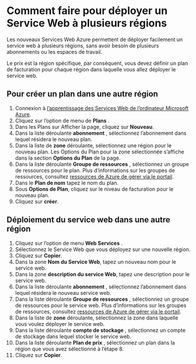 <properties
    pageTitle="Comment faire pour déployer un Service Web à plusieurs régions | Microsoft Azure"
    description="Étapes pour déployer les régions (copie), un Service Web à l’autre."
    services="machine-learning"
    documentationCenter=""
    authors="vDonGlover"
    manager="raymondl"
    editor="cgronlun"/>

<tags
    ms.service="machine-learning"
    ms.workload="data-services"
    ms.tgt_pltfrm="na"
    ms.devlang="na"
    ms.topic="article"
    ms.date="10/05/2016"
    ms.author="v-donglo"/>

# <a name="how-to-deploy-a-web-service-to-multiple-regions"></a>Comment faire pour déployer un Service Web à plusieurs régions

Les nouveaux Services Web Azure permettent de déployer facilement un service web à plusieurs régions, sans avoir besoin de plusieurs abonnements ou les espaces de travail. 

Le prix est la région spécifique, par conséquent, vous devez définir un plan de facturation pour chaque région dans laquelle vous allez déployer le service web.

## <a name="to-create-a-plan-in-another-region"></a>Pour créer un plan dans une autre région

1. Connexion à [l’apprentissage des Services Web de l’ordinateur Microsoft Azure](https://services.azureml.net/).
2. Cliquez sur l’option de menu de **Plans** .
3. Dans les Plans sur Afficher la page, cliquez sur **Nouveau**.
4. Dans la liste déroulante **abonnement** , sélectionnez l’abonnement dans lequel résidera le nouveau plan.
5. Dans la liste de **zone** déroulante, sélectionnez une région pour le nouveau plan. Les Options du Plan pour la zone sélectionnée s’affiche dans la section **Options du Plan** de la page.
6. Dans la liste déroulante **Groupe de ressources** , sélectionnez un groupe de ressources pour le plan. Plus d’informations sur les groupes de ressources, consultez [ressources de Azure de gérer via le portail](../azure-portal/resource-group-portal.md).
7. Dans le **Plan de nom** tapez le nom du plan.
8. Sous **Options de Plan**, cliquez sur le niveau de facturation pour le nouveau plan.
9. Cliquez sur **créer**.


## <a name="deploying-the-web-service-to-another-region"></a>Déploiement du service web dans une autre région

1. Cliquez sur l’option de menu **Web Services** .
2. Sélectionnez le Service Web que vous déployez sur une nouvelle région.
3. Cliquez sur **Copier**.
4. Dans la zone **Nom du Service Web**, tapez un nouveau nom pour le service web.
5. Dans la zone **description du service Web**, tapez une description pour le service web.
6. Dans la liste déroulante **abonnement** , sélectionnez l’abonnement dans lequel résidera le nouveau service web.
7. Dans la liste déroulante **Groupe de ressources** , sélectionnez un groupe de ressources pour le service web. Plus d’informations sur les groupes de ressources, consultez [ressources de Azure de gérer via le portail](../azure-portal/resource-group-portal.md).
8. Dans la liste de **zone** déroulante, sélectionnez la zone dans laquelle vous voulez déployer le service web.
9. Dans la liste déroulante **compte de stockage** , sélectionnez un compte de stockage dans lequel stocker le service web.
10. Dans la liste déroulante **Plan de prix** , sélectionnez un plan dans la région que vous avez sélectionné à l’étape 8.
11. Cliquez sur **Copier**.

